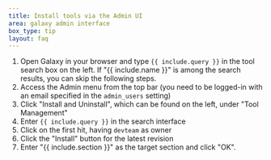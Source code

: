 ```yaml
---
title: Install tools via the Admin UI
area: galaxy admin interface
box_type: tip
layout: faq
---
```



1. Open Galaxy in your browser and type `{{ include.query }}` in the tool search box on the left. If "{{ include.name }}" is among the search results, you can skip the following steps.
2. Access the Admin menu from the top bar (you need to be logged-in with an email specified in the `admin_users` setting)
3. Click "Install and Uninstall", which can be found on the left, under "Tool Management"
4. Enter `{{ include.query }}` in the search interface
5. Click on the first hit, having `devteam` as owner
6. Click the "Install" button for the latest revision
7. Enter "{{ include.section }}" as the target section and click "OK".
